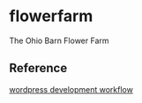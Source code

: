 # flowerfarm
The Ohio Barn Flower Farm

## Reference

[wordpress development workflow](https://www.technouz.com/4613/ultimate-wordpress-website-development-workflow/)
